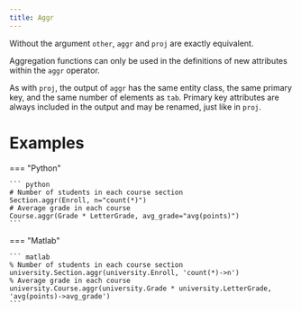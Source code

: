 ```yaml
---
title: Aggr
---
```


Without the argument `other`, `aggr` and
`proj` are exactly equivalent.

Aggregation functions can only be used in
the definitions of new attributes within the `aggr` operator.

As with `proj`, the output of `aggr` has the same entity class, the same
primary key, and the same number of elements as `tab`. Primary key
attributes are always included in the output and may be renamed, just
like in `proj`.

# Examples

=== "Python"

    ``` python
    # Number of students in each course section
    Section.aggr(Enroll, n="count(*)")
    # Average grade in each course
    Course.aggr(Grade * LetterGrade, avg_grade="avg(points)")
    ```

=== "Matlab"

    ``` matlab
    % Number of students in each course section
    university.Section.aggr(university.Enroll, 'count(*)->n')
    % Average grade in each course
    university.Course.aggr(university.Grade * university.LetterGrade, 'avg(points)->avg_grade')
    ```


